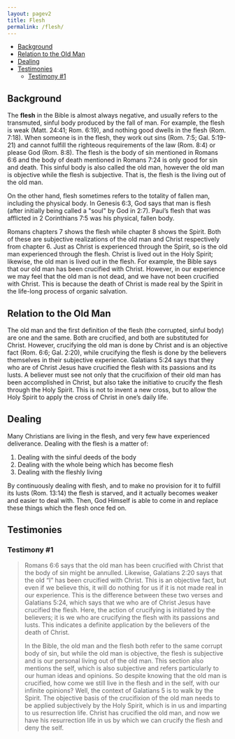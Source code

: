 ```yaml
---
layout: pagev2
title: Flesh
permalink: /flesh/
---
```

- [Background](#background)
- [Relation to the Old Man](#relation-to-the-old-man)
- [Dealing](#dealing)
- [Testimonies](#testimonies)
  - [Testimony #1](#testimony-1)

## Background

The **flesh** in the Bible is almost always negative, and usually refers to the transmuted, sinful body produced by the fall of man. For example, the flesh is weak (Matt. 24:41; Rom. 6:19), and nothing good dwells in the flesh (Rom. 7:18). When someone is in the flesh, they work out sins (Rom. 7:5; Gal. 5:19-21) and cannot fulfill the righteous requirements of the law (Rom. 8:4) or please God (Rom. 8:8). The flesh is the body of sin mentioned in Romans 6:6 and the body of death mentioned in Romans 7:24 is only good for sin and death. This sinful body is also called the old man, however the old man is objective while the flesh is subjective. That is, the flesh is the living out of the old man. 

On the other hand, flesh sometimes refers to the totality of fallen man, including the physical body. In Genesis 6:3, God says that man is flesh (after initially being called a "soul" by God in 2:7). Paul’s flesh that was afflicted in 2 Corinthians 7:5 was his physical, fallen body.

Romans chapters 7 shows the flesh while chapter 8 shows the Spirit. Both of these are subjective realizations of the old man and Christ respectively from chapter 6. Just as Christ is experienced through the Spirit, so is the old man experienced through the flesh. Christ is lived out in the Holy Spirit; likewise, the old man is lived out in the flesh. For example, the Bible says that our old man has been crucified with Christ. However, in our experience we may feel that the old man is not dead, and we have not been crucified with Christ. This is because the death of Christ is made real by the Spirit in the life-long process of organic salvation.

## Relation to the Old Man

The old man and the first definition of the flesh (the corrupted, sinful body) are one and the same. Both are crucified, and both are substituted for Christ. However, crucifying the old man is done by Christ and is an objective fact (Rom. 6:6; Gal. 2:20), while crucifying the flesh is done by the believers themselves in their subjective experience. Galatians 5:24 says that they who are of Christ Jesus have crucified the flesh with its passions and its lusts. A believer must see not only that the crucifixion of their old man has been accomplished in Christ, but also take the initiative to crucify the flesh through the Holy Spirit. This is not to invent a new cross, but to allow the Holy Spirit to apply the cross of Christ in one’s daily life. 

## Dealing

Many Christians are living in the flesh, and very few have experienced deliverance. Dealing with the flesh is a matter of:

1. Dealing with the sinful deeds of the body
2. Dealing with the whole being which has become flesh
3. Dealing with the fleshly living

By continuously dealing with flesh, and to make no provision for it to fulfill its lusts (Rom. 13:14) the flesh is starved, and it actually becomes weaker and easier to deal with. Then, God Himself is able to come in and replace these things which the flesh once fed on.

## Testimonies

### Testimony #1

> Romans 6:6 says that the old man has been crucified with Christ that the body of sin might be annulled. Likewise, Galatians 2:20 says that the old “I” has been crucified with Christ. This is an objective fact, but even if we believe this, it will do nothing for us if it is not made real in our experience. This is the difference between these two verses and Galatians 5:24, which says that we who are of Christ Jesus have crucified the flesh. Here, the action of crucifying is initiated by the believers; it is we who are crucifying the flesh with its passions and lusts. This indicates a definite application by the believers of the death of Christ.
>
>In the Bible, the old man and the flesh both refer to the same corrupt body of sin, but while the old man is objective, the flesh is subjective and is our personal living out of the old man. This section also mentions the self, which is also subjective and refers particularly to our human ideas and opinions. So despite knowing that the old man is crucified, how come we still live in the flesh and in the self, with our infinite opinions? Well, the context of Galatians 5 is to walk by the Spirit. The objective basis of the crucifixion of the old man needs to be applied subjectively by the Holy Spirit, which is in us and imparting to us resurrection life. Christ has crucified the old man, and now we have his resurrection life in us by which we can crucify the flesh and deny the self. 